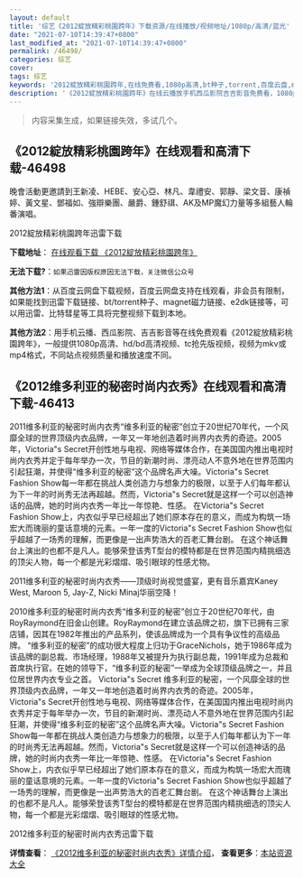 ```yaml
---
layout: default
title: '综艺《2012綻放精彩桃園跨年》下载资源/在线播放/视频地址/1080p/高清/蓝光'
date: "2021-07-10T14:39:47+0800"
last_modified_at: "2021-07-10T14:39:47+0800"
permalink: /46498/
categories: 综艺
cover:
tags: 综艺
keywords: '2012綻放精彩桃園跨年,在线免费看,1080p高清,bt种子,torrent,百度云盘,magnet,磁力链,迅雷下载资源'
description: '《2012綻放精彩桃園跨年》在线云播放手机西瓜影院吉吉影音免费看，1080p高清bd/hd未删减完整版和tc抢先枪版，mkv/mp4格式，附带bt/torrent种子、magnet/磁力链、百度云盘、网盘资源迅雷下载链接'
---
```


>内容采集生成，如果链接失效，多试几个。


## 《2012綻放精彩桃園跨年》在线观看和高清下载-46498

晚會活動更邀請到王新凌、HEBE、安心亞、林凡、韋禮安、郭靜、梁文音、康禎婷、黃文星、鄧福如、強辯樂團、嚴爵、鍾舒祺、AK及MP魔幻力量等多組藝人輪番演唱。


2012綻放精彩桃園跨年迅雷下载

**下载地址**： [在线观看下载 《2012綻放精彩桃園跨年》](https://www.993dy.com//vod-detail-id-3340.html) 


**无法下载?**：`如果迅雷因版权原因无法下载，关注微信公众号 `

**其他方法1**：从百度云网盘下载视频，百度云网盘支持在线观看，非会员有限制，如果能找到迅雷下载链接、bt/torrent种子、magnet磁力链接、e2dk链接等，可以用迅雷、比特彗星等工具将完整视频下载到本地。

**其他方法2**：用手机云播、西瓜影院、吉吉影音等在线免费观看《2012綻放精彩桃園跨年》，一般提供1080p高清、hd/bd高清视频、tc抢先版视频，视频为mkv或mp4格式，不同站点视频质量和播放速度不同。


## 《2012维多利亚的秘密时尚内衣秀》在线观看和高清下载-46413

2011维多利亚的秘密时尚内衣秀“维多利亚的秘密&rdquo;创立于20世纪70年代，一个风靡全球的世界顶级内衣品牌，一年又一年地创造着时尚界内衣秀的奇迹。2005年，Victoria"s Secret开创性地与电视、网络等媒体合作，在美国国内推出电视时尚内衣秀并定于每年举办一次，节目的新潮时尚、漂亮动人不意外地在世界范围内引起狂潮，并使得&ldquo;维多利亚的秘密&rdquo;这个品牌名声大噪。Victoria"s Secret Fashion Show每一年都在挑战人类创造力与想象力的极限，以至于人们每年都认为下一年的时尚秀无法再超越。然而，Victoria"s Secret就是这样一个可以创造神话的品牌，她的时尚内衣秀一年比一年惊艳、性感。 在Victoria"s Secret Fashion Show上，内衣似乎早已经超出了她们原本存在的意义，而成为构筑一场宏大而瑰丽的童话意境的元素。一年一度的Victoria"s Secret Fashion Show也似乎超越了一场秀的理解，而更像是一出声势浩大的百老汇舞台剧。 在这个神话舞台上演出的也都不是凡人。能够荣登该秀T型台的模特都是在世界范围内精挑细选的顶尖人物，每一个都是光彩熠熠、吸引眼球的性感尤物。</p>2011维多利亚的秘密时尚内衣秀——顶级时尚视觉盛宴，更有音乐嘉宾Kaney West, Maroon 5, Jay-Z, Nicki Minaj华丽空降！</p>2010维多利亚的秘密时尚内衣秀“维多利亚的秘密&rdquo;创立于20世纪70年代，由RoyRaymond在旧金山创建。RoyRaymond在建立该品牌之初，旗下已拥有三家店铺，因其在1982年推出的产品系列，使该品牌成为一个具有争议性的高级品牌。 “维多利亚的秘密&rdquo;的成功很大程度上归功于GraceNichols，她于1986年成为该品牌的副总裁、市场经理，1988年又被提升为执行副总裁，1991年成为总裁和首席执行官。在她的领导下，“维多利亚的秘密&rdquo;一举成为全球顶级品牌之一，并且位居世界内衣专业之首。 Victoria"s Secret 维多利亚的秘密，一个风靡全球的世界顶级内衣品牌，一年又一年地创造着时尚界内衣秀的奇迹。2005年，Victoria"s Secret开创性地与电视、网络等媒体合作，在美国国内推出电视时尚内衣秀并定于每年举办一次，节目的新潮时尚、漂亮动人不意外地在世界范围内引起狂潮，并使得&ldquo;维多利亚的秘密&rdquo;这个品牌名声大噪。Victoria"s Secret Fashion Show每一年都在挑战人类创造力与想象力的极限，以至于人们每年都认为下一年的时尚秀无法再超越。然而，Victoria"s Secret就是这样一个可以创造神话的品牌，她的时尚内衣秀一年比一年惊艳、性感。 在Victoria"s Secret Fashion Show上，内衣似乎早已经超出了她们原本存在的意义，而成为构筑一场宏大而瑰丽的童话意境的元素。一年一度的Victoria"s Secret Fashion Show也似乎超越了一场秀的理解，而更像是一出声势浩大的百老汇舞台剧。 在这个神话舞台上演出的也都不是凡人。能够荣登该秀T型台的模特都是在世界范围内精挑细选的顶尖人物，每一个都是光彩熠熠、吸引眼球的性感尤物。</p>


2012维多利亚的秘密时尚内衣秀迅雷下载

**详情查看**： [《2012维多利亚的秘密时尚内衣秀》详情介绍](/movie/46413/)， **查看更多**：[本站资源大全](/movie/t/all/)

